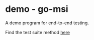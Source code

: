 # demo - go-msi

A demo program for end-to-end testing.

Find the test suite method [here](https://go-msi/tree/master/testing)
